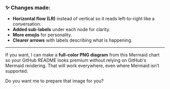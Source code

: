 
### ✨ Changes made:
- **Horizontal flow (LR)** instead of vertical so it reads left-to-right like a conversation.
- **Added sub-labels** under each node for clarity.
- **More emojis** for personality.
- **Clearer arrows** with labels describing what is happening.

---

If you want, I can make a **full-color PNG diagram** from this Mermaid chart so your GitHub README looks premium without relying on GitHub's Mermaid rendering. That will work everywhere, even where Mermaid isn’t supported.  

Do you want me to prepare that image for you?
